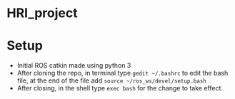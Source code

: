# HRI_project

# Setup
- Initial ROS catkin made using python 3
- After cloning the repo, in terminal type ```gedit ~/.bashrc``` to edit the bash file, at the end of the file add ```source ~/ros_ws/devel/setup.bash```
- After closing, in the shell type ```exec bash``` for the change to take effect.
